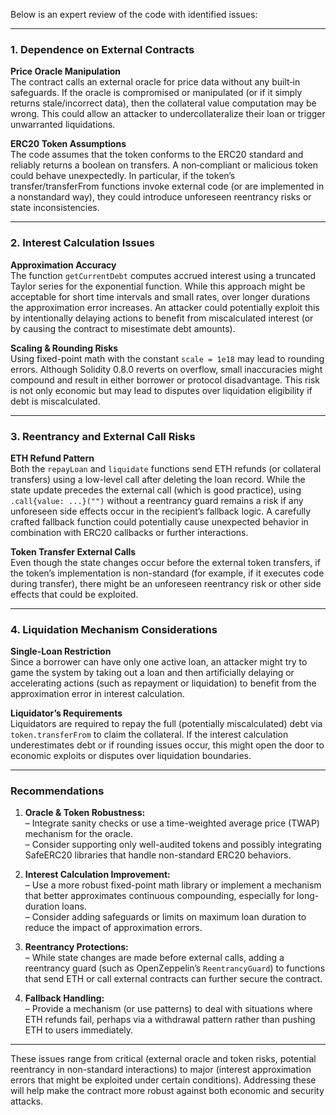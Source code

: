 Below is an expert review of the code with identified issues:

---

### 1. Dependence on External Contracts

**Price Oracle Manipulation**  
The contract calls an external oracle for price data without any built‐in safeguards. If the oracle is compromised or manipulated (or if it simply returns stale/incorrect data), then the collateral value computation may be wrong. This could allow an attacker to undercollateralize their loan or trigger unwarranted liquidations.

**ERC20 Token Assumptions**  
The code assumes that the token conforms to the ERC20 standard and reliably returns a boolean on transfers. A non‐compliant or malicious token could behave unexpectedly. In particular, if the token’s transfer/transferFrom functions invoke external code (or are implemented in a nonstandard way), they could introduce unforeseen reentrancy risks or state inconsistencies.

---

### 2. Interest Calculation Issues

**Approximation Accuracy**  
The function `getCurrentDebt` computes accrued interest using a truncated Taylor series for the exponential function. While this approach might be acceptable for short time intervals and small rates, over longer durations the approximation error increases. An attacker could potentially exploit this by intentionally delaying actions to benefit from miscalculated interest (or by causing the contract to misestimate debt amounts).

**Scaling & Rounding Risks**  
Using fixed-point math with the constant `scale = 1e18` may lead to rounding errors. Although Solidity 0.8.0 reverts on overflow, small inaccuracies might compound and result in either borrower or protocol disadvantage. This risk is not only economic but may lead to disputes over liquidation eligibility if debt is miscalculated.

---

### 3. Reentrancy and External Call Risks

**ETH Refund Pattern**  
Both the `repayLoan` and `liquidate` functions send ETH refunds (or collateral transfers) using a low-level call after deleting the loan record. While the state update precedes the external call (which is good practice), using `.call{value: ...}("")` without a reentrancy guard remains a risk if any unforeseen side effects occur in the recipient’s fallback logic. A carefully crafted fallback function could potentially cause unexpected behavior in combination with ERC20 callbacks or further interactions.

**Token Transfer External Calls**  
Even though the state changes occur before the external token transfers, if the token’s implementation is non-standard (for example, if it executes code during transfer), there might be an unforeseen reentrancy risk or other side effects that could be exploited.

---

### 4. Liquidation Mechanism Considerations

**Single-Loan Restriction**  
Since a borrower can have only one active loan, an attacker might try to game the system by taking out a loan and then artificially delaying or accelerating actions (such as repayment or liquidation) to benefit from the approximation error in interest calculation.  

**Liquidator’s Requirements**  
Liquidators are required to repay the full (potentially miscalculated) debt via `token.transferFrom` to claim the collateral. If the interest calculation underestimates debt or if rounding issues occur, this might open the door to economic exploits or disputes over liquidation boundaries.

---

### Recommendations

1. **Oracle & Token Robustness:**  
   – Integrate sanity checks or use a time-weighted average price (TWAP) mechanism for the oracle.  
   – Consider supporting only well-audited tokens and possibly integrating SafeERC20 libraries that handle non-standard ERC20 behaviors.

2. **Interest Calculation Improvement:**  
   – Use a more robust fixed-point math library or implement a mechanism that better approximates continuous compounding, especially for long-duration loans.  
   – Consider adding safeguards or limits on maximum loan duration to reduce the impact of approximation errors.

3. **Reentrancy Protections:**  
   – While state changes are made before external calls, adding a reentrancy guard (such as OpenZeppelin’s `ReentrancyGuard`) to functions that send ETH or call external contracts can further secure the contract.

4. **Fallback Handling:**  
   – Provide a mechanism (or use patterns) to deal with situations where ETH refunds fail, perhaps via a withdrawal pattern rather than pushing ETH to users immediately.

---

These issues range from critical (external oracle and token risks, potential reentrancy in non-standard interactions) to major (interest approximation errors that might be exploited under certain conditions). Addressing these will help make the contract more robust against both economic and security attacks.